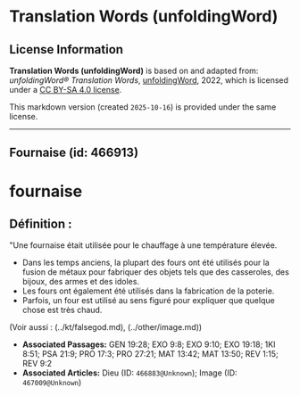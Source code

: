 # Translation Words (unfoldingWord)

## License Information

**Translation Words (unfoldingWord)** is based on and adapted from: _unfoldingWord® Translation Words_, [unfoldingWord](https://unfoldingword.org/utw), 2022, which is licensed under a [CC BY-SA 4.0 license](https://creativecommons.org/licenses/by-sa/4.0/legalcode.en).

This markdown version (created `2025-10-16`) is provided under the same license.



--------------------------------

## Fournaise (id: 466913)

fournaise
=========

Définition :
------------

"Une fournaise était utilisée pour le chauffage à une température élevée.

* Dans les temps anciens, la plupart des fours ont été utilisés pour la fusion de métaux pour fabriquer des objets tels que des casseroles, des bijoux, des armes et des idoles.
* Les fours ont également été utilisés dans la fabrication de la poterie.
* Parfois, un four est utilisé au sens figuré pour expliquer que quelque chose est très chaud.

(Voir aussi : (../kt/falsegod.md), (../other/image.md))

* **Associated Passages:** GEN 19:28; EXO 9:8; EXO 9:10; EXO 19:18; 1KI 8:51; PSA 21:9; PRO 17:3; PRO 27:21; MAT 13:42; MAT 13:50; REV 1:15; REV 9:2
* **Associated Articles:** Dieu (ID: `466883@Unknown`); Image (ID: `467009@Unknown`)


